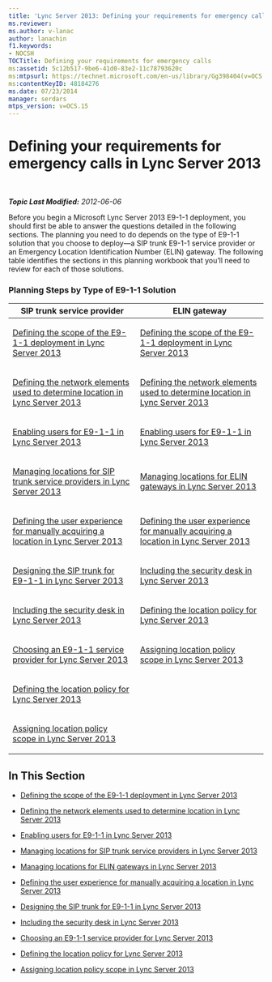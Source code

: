 ```yaml
---
title: 'Lync Server 2013: Defining your requirements for emergency calls'
ms.reviewer: 
ms.author: v-lanac
author: lanachin
f1.keywords:
- NOCSH
TOCTitle: Defining your requirements for emergency calls
ms:assetid: 5c12b517-9be6-41d0-83e2-11c78793620c
ms:mtpsurl: https://technet.microsoft.com/en-us/library/Gg398404(v=OCS.15)
ms:contentKeyID: 48184276
ms.date: 07/23/2014
manager: serdars
mtps_version: v=OCS.15
---
```


<div data-xmlns="http://www.w3.org/1999/xhtml">

<div class="topic" data-xmlns="http://www.w3.org/1999/xhtml" data-msxsl="urn:schemas-microsoft-com:xslt" data-cs="https://msdn.microsoft.com/">

<div data-asp="https://msdn2.microsoft.com/asp">

# Defining your requirements for emergency calls in Lync Server 2013

</div>

<div id="mainSection">

<div id="mainBody">

<span> </span>

_**Topic Last Modified:** 2012-06-06_

Before you begin a Microsoft Lync Server 2013 E9-1-1 deployment, you should first be able to answer the questions detailed in the following sections. The planning you need to do depends on the type of E9-1-1 solution that you choose to deploy—a SIP trunk E9-1-1 service provider or an Emergency Location Identification Number (ELIN) gateway. The following table identifies the sections in this planning workbook that you’ll need to review for each of those solutions.

### Planning Steps by Type of E9-1-1 Solution

<table>
<colgroup>
<col style="width: 50%" />
<col style="width: 50%" />
</colgroup>
<thead>
<tr class="header">
<th>SIP trunk service provider</th>
<th>ELIN gateway</th>
</tr>
</thead>
<tbody>
<tr class="odd">
<td><p><a href="lync-server-2013-defining-the-scope-of-the-e9-1-1-deployment.md">Defining the scope of the E9-1-1 deployment in Lync Server 2013</a></p></td>
<td><p><a href="lync-server-2013-defining-the-scope-of-the-e9-1-1-deployment.md">Defining the scope of the E9-1-1 deployment in Lync Server 2013</a></p></td>
</tr>
<tr class="even">
<td><p><a href="lync-server-2013-defining-the-network-elements-used-to-determine-location.md">Defining the network elements used to determine location in Lync Server 2013</a></p></td>
<td><p><a href="lync-server-2013-defining-the-network-elements-used-to-determine-location.md">Defining the network elements used to determine location in Lync Server 2013</a></p></td>
</tr>
<tr class="odd">
<td><p><a href="lync-server-2013-enabling-users-for-e9-1-1.md">Enabling users for E9-1-1 in Lync Server 2013</a></p></td>
<td><p><a href="lync-server-2013-enabling-users-for-e9-1-1.md">Enabling users for E9-1-1 in Lync Server 2013</a></p></td>
</tr>
<tr class="even">
<td><p><a href="lync-server-2013-managing-locations-for-sip-trunk-service-providers.md">Managing locations for SIP trunk service providers in Lync Server 2013</a></p></td>
<td><p><a href="lync-server-2013-managing-locations-for-elin-gateways.md">Managing locations for ELIN gateways in Lync Server 2013</a></p></td>
</tr>
<tr class="odd">
<td><p><a href="lync-server-2013-defining-the-user-experience-for-manually-acquiring-a-location.md">Defining the user experience for manually acquiring a location in Lync Server 2013</a></p></td>
<td><p><a href="lync-server-2013-defining-the-user-experience-for-manually-acquiring-a-location.md">Defining the user experience for manually acquiring a location in Lync Server 2013</a></p></td>
</tr>
<tr class="even">
<td><p><a href="lync-server-2013-designing-the-sip-trunk-for-e9-1-1.md">Designing the SIP trunk for E9-1-1 in Lync Server 2013</a></p></td>
<td><p><a href="lync-server-2013-including-the-security-desk.md">Including the security desk in Lync Server 2013</a></p></td>
</tr>
<tr class="odd">
<td><p><a href="lync-server-2013-including-the-security-desk.md">Including the security desk in Lync Server 2013</a></p></td>
<td><p><a href="lync-server-2013-defining-the-location-policy.md">Defining the location policy for Lync Server 2013</a></p></td>
</tr>
<tr class="even">
<td><p><a href="lync-server-2013-choosing-an-e9-1-1-service-provider.md">Choosing an E9-1-1 service provider for Lync Server 2013</a></p></td>
<td><p><a href="lync-server-2013-assigning-location-policy-scope.md">Assigning location policy scope in Lync Server 2013</a></p></td>
</tr>
<tr class="odd">
<td><p><a href="lync-server-2013-defining-the-location-policy.md">Defining the location policy for Lync Server 2013</a></p></td>
<td></td>
</tr>
<tr class="even">
<td><p><a href="lync-server-2013-assigning-location-policy-scope.md">Assigning location policy scope in Lync Server 2013</a></p></td>
<td></td>
</tr>
</tbody>
</table>


<div>

## In This Section

  - [Defining the scope of the E9-1-1 deployment in Lync Server 2013](lync-server-2013-defining-the-scope-of-the-e9-1-1-deployment.md)

  - [Defining the network elements used to determine location in Lync Server 2013](lync-server-2013-defining-the-network-elements-used-to-determine-location.md)

  - [Enabling users for E9-1-1 in Lync Server 2013](lync-server-2013-enabling-users-for-e9-1-1.md)

  - [Managing locations for SIP trunk service providers in Lync Server 2013](lync-server-2013-managing-locations-for-sip-trunk-service-providers.md)

  - [Managing locations for ELIN gateways in Lync Server 2013](lync-server-2013-managing-locations-for-elin-gateways.md)

  - [Defining the user experience for manually acquiring a location in Lync Server 2013](lync-server-2013-defining-the-user-experience-for-manually-acquiring-a-location.md)

  - [Designing the SIP trunk for E9-1-1 in Lync Server 2013](lync-server-2013-designing-the-sip-trunk-for-e9-1-1.md)

  - [Including the security desk in Lync Server 2013](lync-server-2013-including-the-security-desk.md)

  - [Choosing an E9-1-1 service provider for Lync Server 2013](lync-server-2013-choosing-an-e9-1-1-service-provider.md)

  - [Defining the location policy for Lync Server 2013](lync-server-2013-defining-the-location-policy.md)

  - [Assigning location policy scope in Lync Server 2013](lync-server-2013-assigning-location-policy-scope.md)

</div>

</div>

<span> </span>

</div>

</div>

</div>

